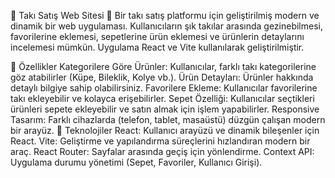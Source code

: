💎 Takı Satış Web Sitesi 💍
Bir takı satış platformu için geliştirilmiş modern ve dinamik bir web uygulaması. Kullanıcıların şık takılar arasında gezinebilmesi, favorilerine eklemesi, sepetlerine ürün eklemesi ve ürünlerin detaylarını incelemesi mümkün. Uygulama React ve Vite kullanılarak geliştirilmiştir.

🚀 Özellikler
Kategorilere Göre Ürünler: Kullanıcılar, farklı takı kategorilerine göz atabilirler (Küpe, Bileklik, Kolye vb.).
Ürün Detayları: Ürünler hakkında detaylı bilgiye sahip olabilirsiniz.
Favorilere Ekleme: Kullanıcılar favorilerine takı ekleyebilir ve kolayca erişebilirler.
Sepet Özelliği: Kullanıcılar seçtikleri ürünleri sepete ekleyebilir ve satın almak için işlem yapabilirler.
Responsive Tasarım: Farklı cihazlarda (telefon, tablet, masaüstü) düzgün çalışan modern bir arayüz.
🔧 Teknolojiler
React: Kullanıcı arayüzü ve dinamik bileşenler için React.
Vite: Geliştirme ve yapılandırma süreçlerini hızlandıran modern bir araç.
React Router: Sayfalar arasında geçiş için yönlendirme.
Context API: Uygulama durumu yönetimi (Sepet, Favoriler, Kullanıcı Girişi).
